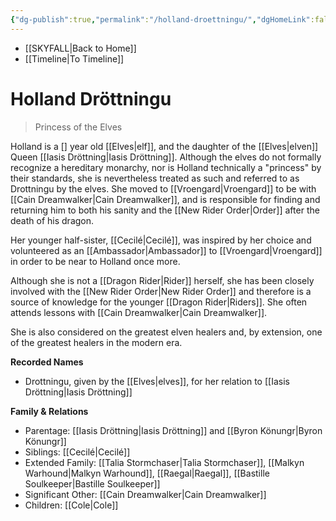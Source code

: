 ```yaml
---
{"dg-publish":true,"permalink":"/holland-droettningu/","dgHomeLink":false,"dgPassFrontmatter":false}
---
```


- [[SKYFALL|Back to Home]]
- [[Timeline|To Timeline]]

# Holland Dröttningu
>Princess of the Elves

Holland is a [] year old [[Elves|elf]], and the daughter of the [[Elves|elven]] Queen [[Iasis Dröttning|Iasis Dröttning]]. Although the elves do not formally recognize a hereditary monarchy, nor is Holland technically a "princess" by their standards, she is nevertheless treated as such and referred to as Drottningu by the elves. She moved to [[Vroengard|Vroengard]] to be with [[Cain Dreamwalker|Cain Dreamwalker]], and is responsible for finding and returning him to both his sanity and the [[New Rider Order|Order]] after the death of his dragon. 

Her younger half-sister, [[Cecilé|Cecilé]], was inspired by her choice and volunteered as an [[Ambassador|Ambassador]] to [[Vroengard|Vroengard]] in order to be near to Holland once more. 

Although she is not a [[Dragon Rider|Rider]] herself, she has been closely involved with the [[New Rider Order|New Rider Order]] and therefore is a source of knowledge for the younger [[Dragon Rider|Riders]]. She often attends lessons with [[Cain Dreamwalker|Cain Dreamwalker]]. 

She is also considered on the greatest elven healers and, by extension, one of the greatest healers in the modern era. 

**Recorded Names**
- Drottningu, given by the [[Elves|elves]], for her relation to [[Iasis Dröttning|Iasis Dröttning]]

**Family & Relations**
- Parentage: [[Iasis Dröttning|Iasis Dröttning]] and [[Byron Könungr|Byron Könungr]]
- Siblings: [[Cecilé|Cecilé]] 
- Extended Family: [[Talia Stormchaser|Talia Stormchaser]], [[Malkyn Warhound|Malkyn Warhound]], [[Raegal|Raegal]], [[Bastille Soulkeeper|Bastille Soulkeeper]]
- Significant Other: [[Cain Dreamwalker|Cain Dreamwalker]]
- Children: [[Cole|Cole]] 